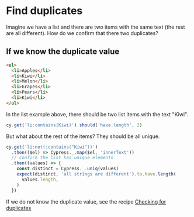 # Find duplicates

Imagine we have a list and there are two items with the same text (the rest are all different). How do we confirm that there two duplicates?

## If we know the duplicate value

<!-- fiddle Find known duplicate value -->

```html
<ul>
  <li>Apples</li>
  <li>Kiwi</li>
  <li>Melon</li>
  <li>Grapes</li>
  <li>Pears</li>
  <li>Kiwi</li>
</ul>
```

In the list example above, there should be two list items with the text "Kiwi".

```js
cy.get('li:contains(Kiwi)').should('have.length', 2)
```

But what about the rest of the items? They should be all unique.

```js
cy.get('li:not(:contains("Kiwi"))')
  .then(($el) => Cypress._.map($el, 'innerText'))
  // confirm the list has unique elements
  .then((values) => {
    const distinct = Cypress._.uniq(values)
    expect(distinct, 'all strings are different').to.have.length(
      values.length,
    )
  })
```

<!-- fiddle-end -->

If we do not know the duplicate value, see the recipe [Checking for duplicates](./duplicates.md)
